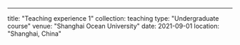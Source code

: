 ---
title: "Teaching experience 1"
collection: teaching
type: "Undergraduate course"
venue: "Shanghai Ocean University"
date: 2021-09-01
location: "Shanghai, China"
